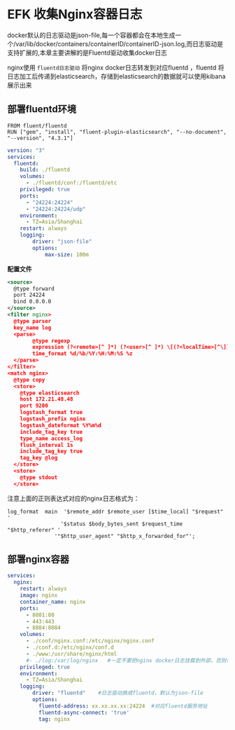 # EFK 收集Nginx容器日志

docker默认的日志驱动是json-file,每一个容器都会在本地生成一个/var/lib/docker/containers/containerID/containerID-json.log,而日志驱动是支持扩展的,本章主要讲解的是Fluentd驱动收集docker日志

nginx使用 `fluentd日志驱动` 将nginx docker日志转发到对应fluentd ，fluentd 将日志加工后传递到elasticsearch，存储到elasticsearch的数据就可以使用kibana展示出来

## 部署fluentd环境

``` shell
FROM fluent/fluentd
RUN ["gem", "install", "fluent-plugin-elasticsearch", "--no-document", "--version", "4.3.1"]
```

``` yaml
version: "3"
services:
  fluentd:
    build: ./fluentd
    volumes:
      - ./fluentd/conf:/fluentd/etc
    privileged: true
    ports:
      - "24224:24224"
      - "24224:24224/udp"
    environment:
      - TZ=Asia/Shanghai
    restart: always
    logging:
        driver: "json-file"
        options:
            max-size: 100m

```

**配置文件**

``` xml
<source>
  @type forward
  port 24224
  bind 0.0.0.0
</source>
<filter nginx>
  @type parser
  key_name log
  <parse>
        @type regexp
        expression (?<remote>[^ ]*) (?<user>[^ ]*) \[(?<localTime>[^\]]*)\] "(?<method>\S+)(?: +(?<path>[^\"]*?)(?: +\S*)?)?" (?<code>[^ ]*) (?<size>[^ ]*) (?<requestTime>[^ ]*)(?: "(?<referer>[^\"]*)" "(?<agent>[^\"]*)"(?:\s+(?<http_x_forwarded_for>[^ ]+))?)?
        time_format %d/%b/%Y:%H:%M:%S %z
  </parse>
</filter>
<match nginx>
  @type copy
  <store>
    @type elasticsearch
    host 172.21.48.48
    port 9200
    logstash_format true
    logstash_prefix nginx
    logstash_dateformat %Y%m%d
    include_tag_key true
    type_name access_log
    flush_interval 1s
    include_tag_key true
    tag_key @log
  </store>
  <store>
    @type stdout
  </store>
```

注意上面的正则表达式对应的nginx日志格式为：

``` shell
log_format  main  '$remote_addr $remote_user [$time_local] "$request" '
                 '$status $body_bytes_sent $request_time "$http_referer" '
               '"$http_user_agent" "$http_x_forwarded_for"';
```

## 部署nginx容器

``` yaml
services:
  nginx:
    restart: always
    image: nginx
    container_name: nginx
    ports:
      - 8081:80
      - 443:443
      - 8084:8084
    volumes:
      - ./conf/nginx.conf:/etc/nginx/nginx.conf
      - ./conf.d:/etc/nginx/conf.d
      - ./www:/usr/share/nginx/html
      #- ./log:/var/log/nginx   #一定不要把nginx docker日志挂载到外部，否则fluentd无法正常工作
    privileged: true
    environment:
      - TZ=Asia/Shanghai
    logging:
        driver: "fluentd"    #日志驱动换成fluentd，默认为json-file
        options:
          fluentd-address: xx.xx.xx.xx:24224  #对应fluentd服务地址
          fluentd-async-connect: 'true'
          tag: nginx
```